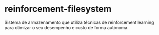 # reinforcement-filesystem
Sistema de armazenamento que utiliza técnicas de reinforcement learning para otimizar o seu desempenho e custo de forma autónoma.
